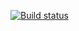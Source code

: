 [![Build status](https://ci.appveyor.com/api/projects/status/5w0ir40jes53jen4?svg=true)](https://ci.appveyor.com/project/EvaGribova/postmanecho)
